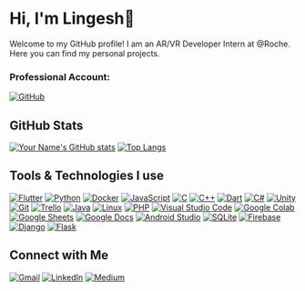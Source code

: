 # Hi, I'm Lingesh👋

Welcome to my GitHub profile! I am an AR/VR Developer Intern at @Roche.
Here you can find my personal projects.  

### Professional Account:  
 [![GitHub](https://img.shields.io/badge/GitHub-Profile-181717?logo=github)](https://github.com/LingeshRoche)

## GitHub Stats

[![Your Name's GitHub stats](https://github-readme-stats.vercel.app/api?username=Lingesh15&show_icons=true&theme=radical)](https://github.com/your-username)
[![Top Langs](https://github-readme-stats.vercel.app/api/top-langs/?username=Lingesh15&layout=compact&theme=radical)](https://github.com/your-username)

## Tools & Technologies I use
<a href="https://flutter.dev" target="_blank"><img alt="Flutter" src="https://img.shields.io/badge/Flutter-%2302569B.svg?logo=flutter&logoColor=white"></a>
<a href="https://www.python.org" target="_blank"><img alt="Python" src="https://img.shields.io/badge/Python-3776AB?logo=python&logoColor=white"></a>
<a href="https://www.docker.com" target="_blank"><img alt="Docker" src="https://img.shields.io/badge/Docker-2496ED?logo=docker&logoColor=white"></a>
<a href="#"><img alt="JavaScript" src="https://img.shields.io/badge/JavaScript-F7DF1E?logo=javascript&logoColor=black"></a>
<a href="#"><img alt="C" src="https://img.shields.io/badge/C-A8B9CC?logo=c&logoColor=white"></a>
<a href="#"><img alt="C++" src="https://img.shields.io/badge/C++-00599C?logo=c%2B%2B&logoColor=white"></a>
<a href="#"><img alt="Dart" src="https://img.shields.io/badge/Dart-0175C2?logo=dart&logoColor=white"></a>
<a href="#"><img alt="C#" src="https://img.shields.io/badge/C%23-239120?logo=csharp&logoColor=white"></a>
<a href="#"><img alt="Unity" src="https://img.shields.io/badge/Unity-000000?logo=unity&logoColor=white"></a>
<a href="#"><img alt="Git" src="https://img.shields.io/badge/Git-F05032?logo=git&logoColor=white"></a>
<a href="#"><img alt="Trello" src="https://img.shields.io/badge/Trello-0079BF?logo=trello&logoColor=white"></a>
<a href="#"><img alt="Java" src="https://img.shields.io/badge/Java-007396?logo=java&logoColor=white"></a>
<a href="#"><img alt="Linux" src="https://img.shields.io/badge/Linux-FCC624?logo=linux&logoColor=black"></a>
<a href="#"><img alt="PHP" src="https://img.shields.io/badge/PHP-777BB4?logo=php&logoColor=white"></a>
<a href="#"><img alt="Visual Studio Code" src="https://img.shields.io/badge/Visual%20Studio%20Code-0078d7?logo=visual%20studio%20code&logoColor=white"></a>
<a href="#"><img alt="Google Colab" src="https://img.shields.io/badge/Google%20Colab-F9AB00?logo=google-colab&logoColor=white"></a>
<a href="#"><img alt="Google Sheets" src="https://img.shields.io/badge/Google%20Sheets-34A853?logo=google-sheets&logoColor=white"></a>
<a href="#"><img alt="Google Docs" src="https://img.shields.io/badge/Google%20Docs-4285F4?logo=google-docs&logoColor=white"></a>
<a href="#"><img alt="Android Studio" src="https://img.shields.io/badge/Android%20Studio-3DDC84?logo=android-studio&logoColor=white"></a>
<a href="#"><img alt="SQLite" src="https://img.shields.io/badge/SQLite-003B57?logo=sqlite&logoColor=white"></a>
<a href="#"><img alt="Firebase" src="https://img.shields.io/badge/Firebase-FFCA28?logo=firebase&logoColor=black"></a>
<a href="#"><img alt="Django" src="https://img.shields.io/badge/Django-092E20?logo=django&logoColor=white"></a>
<a href="#"><img alt="Flask" src="https://img.shields.io/badge/Flask-000000?logo=flask&logoColor=white"></a>

## Connect with Me
[![Gmail](https://img.shields.io/badge/Gmail-Email-D14836?logo=gmail&logoColor=white)](mailto:lingesh.p.dev@gmail.com)
[![LinkedIn](https://img.shields.io/badge/LinkedIn-Profile-0077B5?logo=linkedin)](https://linkedin.com/in/lingesh-perumal-a90130223)
[![Medium](https://img.shields.io/badge/Medium-Profile-12100E?logo=medium)](https://medium.com/@arumugamperumal471)


<!---
Lingesh15/Lingesh15 is a ✨ special ✨ repository because its `README.md` (this file) appears on your GitHub profile.
You can click the Preview link to take a look at your changes.
--->







      



